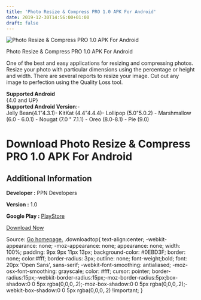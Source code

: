 ```yaml
---
title: 'Photo Resize & Compress PRO 1.0 APK For Android'
date: 2019-12-30T14:56:00+01:00
draft: false
---
```


![Photo Resize & Compress PRO 1.0 APK For Android](https://i1.wp.com/apkhome.net/wp-content/uploads/2019/11/Photo-Resize-Compress-PRO-1.0.png "Photo Resize & Compress PRO 1.0 APK For Android")

  

Photo Resize & Compress PRO 1.0 APK For Android

One of the best and easy applications for resizing and compressing photos. Resize your photo with particular dimensions using the percentage or height and width. There are several reports to resize your image. Cut out any image to perfection using the Quality Loss tool.

**Supported Android**  
{4.0 and UP}  
**Supported Android Version**:-  
Jelly Bean(4.1"4.3.1)- KitKat (4.4"4.4.4)- Lollipop (5.0"5.0.2) - Marshmallow (6.0 - 6.0.1) - Nougat (7.0 " 7.1.1) - Oreo (8.0-8.1) - Pie (9.0)

Download Photo Resize & Compress PRO 1.0 APK For Android
========================================================

Additional Information
----------------------

**Developer :** PPN Developers

**Version :** 1.0

**Google Play :** [PlayStore](https://play.google.com/store/apps/details?id=com.ppn.photoresize.compress)

  

[Download Now](https://store4app.co/post/photo-resize-amp-compress-pro-1-0-apk-for-android_1573984820)

  
Source: [Go homepage.](https://store4app.co/post/photo-resize-amp-compress-pro-1-0-apk-for-android_1573984820) .downloadtop{ text-align:center; -webkit-appearance: none; -moz-appearance: none; appearance: none; width: 100%; padding: 9px 9px 11px 13px; background-color: #0EBD3F; border: none; color:#fff; border-radius: 3px; outline: none; font-weight;bold; font: 20px 'Open Sans', sans-serif; -webkit-font-smoothing: antialiased; -moz-osx-font-smoothing: grayscale; color: #fff; cursor: pointer; border-radius:15px;-webkit-border-radius:15px;-moz-border-radius:5px;box-shadow:0 0 5px rgba(0,0,0,.2);-moz-box-shadow:0 0 5px rgba(0,0,0,.2);-webkit-box-shadow:0 0 5px rgba(0,0,0,.2) !important; }